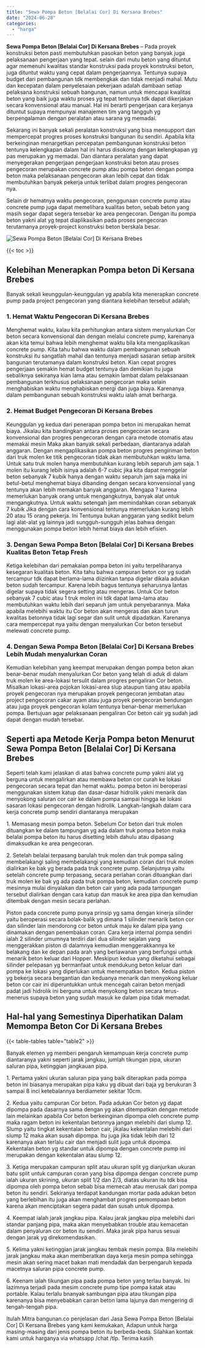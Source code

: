 ```yaml
---
title: "Sewa Pompa Beton [Belalai Cor] Di Kersana Brebes"
date: "2024-06-28"
categories: 
  - "harga"
---
```


**Sewa Pompa Beton \[Belalai Cor\] Di Kersana Brebes** – Pada proyek konstruksi beton pasti membutuhkan pasokan beton yang banyak juga pelaksanaan pengerjaan yang tepat. selain dari mutu beton yang dituntut agar memenuhi kwalitas standar konstruksi pada proyek konstruksi beton, juga dituntut waktu yang cepat dalam pengerjaannya. Tentunya supaya budget dari pembangunan tdk membengkak dan tidak menjadi mahal. Mutu dan kecepatan dalam penyelesaian pekerjaan adalah dambaan setiap pelaksana konstruksi sebuah bangunan, namun untuk mencapai kwalitas beton yang baik juga waktu proses yg tepat tentunya tdk dapat dikerjakan secara konvensional atau manual. Hal ini berarti pengerjaan cara kerjanya dituntut supaya mempunyai manajemen tim yang tangguh yg berpengalaman dengan peralatan atau sarana yg memadai.

Sekarang ini banyak sekali peralatan konstruksi yang bisa mensupport dan mempercepat progres proses konstruksi bangunan itu sendiri. Apabila kita berkeinginan menargetkan percepatan pembangunan konstruksi beton tentunya kelengkapan dalam hal ini harus disokong dengan kelengkapan yg pas merupakan yg memadai. Dan diantara peralatan yang dapat menyegerakan pengerjaan pengerjaan konstruksi beton atau proses pengecoran merupakan concrete pump atau pompa beton dengan pompa beton maka pelaksanaan pengecoran akan lebih cepat dan tidak membutuhkan banyak pekerja untuk terlibat dalam progres pengecoran nya.

Selain dr hematnya waktu pengecoran, penggunaan concrete pump atau concrete pump juga dapat memelihara kualitas beton, sebab beton yang masih segar dapat segera tersebar ke area pengecoran. Dengan itu pompa beton yakni alat yg tepat diaplikasikan pada proses pengecoran terutamanya proyek-project konstruksi beton berskala besar.

![Sewa Pompa Beton [Belalai Cor] Di Kersana Brebes](/images/sewa-concrete-pump-03.png)

{{< toc >}}

## Kelebihan Menerapkan Pompa beton Di Kersana Brebes

Banyak sekali keunggulan-keunggulan yg apabila kita menerapkan concrete pump pada project pengecoran yang diantara kelebihan tersebut adalah;

### 1\. Hemat Waktu Pengecoran Di Kersana Brebes

Menghemat waktu, kalau kita perhitungkan antara sistem menyalurkan Cor beton secara konvensional dan dengan melalui concrete pump, karenanya akan kita temui bahwa lebih menghemat waktu bila kita mengaplikasikan concrete pump. Kita tahu bahwa waktu dalam pembangunan sebuah konstruksi itu sangatlah mahal dan tentunya menjadi sasaran setiap arsitek bangunan terutamanya dalam konstruksi beton. Kian cepat progres pengerjaan semakin hemat budget tentunya dan demikian itu juga sebaliknya sekiranya kian lama atau semakin lambat dalam pelaksanaan pembangunan terkhusus pelaksanaan pengecoran maka selain menghabiskan waktu menghabiskan energi dan juga biaya. Karenanya dalam pembangunan sebuah konstruksi waktu ialah amat berharga.

### 2\. Hemat Budget Pengecoran Di Kersana Brebes

Keunggulan yg kedua dari penerapan pompa beton ini merupakan hemat biaya. Jikalau kita bandingkan antara proses pengecoran secara konvensional dan progres pengecoran dengan cara metode otomatis atau memakai mesin Maka akan banyak sekali perbedaan, diantaranya adalah anggaran. Dengan mengaplikasikan pompa beton progres pengiriman beton dari truk molen ke titik pengecoran tidak akan membutuhkan waktu lama. Untuk satu truk molen hanya membutuhkan kurang lebih separuh jam saja. 1 molen itu kurang lebih isinya adalah 6-7 cubic jika kita dapat menggelar beton sebanyak 7 kubik hanya dengan waktu separuh jam saja maka ini betul-betul menghemat biaya dibanding dengan secara konvensional yang tentunya akan lebih memakan banyak anggaran. Mengapa ? karena memerlukan banyak orang untuk mengangkutnya, banyak alat untuk mengangkutnya. Untuk waktu setengah jam memindahkan coran sebanyak 7 kubik Jika dengan cara konvensional tentunya memerlukan kurang lebih 20 atau 15 orang pekerja. Ini Tentunya bukan anggaran yang sedikit belum lagi alat-alat yg lainnya jadi sungguh-sungguh jelas bahwa dengan menggunakan pompa beton lebih hemat biaya dan lebih efisien.

### 3\. Dengan Sewa Pompa Beton \[Belalai Cor\] Di Kersana Brebes Kualitas Beton Tetap Fresh

Ketiga kelebihan dari pemakaian pompa beton ini yaitu terpeliharanya kesegaran kualitas beton. Kita tahu bahwa campuran beton cor yg sudah tercampur tdk dapat berlama-lama diizinkan tanpa digelar dikala adukan beton sudah tercampur. Karena lebih bagus tentunya seharusnya lantas digelar supaya tidak segera setting atau mengeras. Untuk Cor beton sebanyak 7 cubic atau 1 truk molen ini tdk dapat lama-lama atau membutuhkan waktu lebih dari separuh jam untuk penyebarannya. Maka apabila melebihi waktu itu Cor beton akan mengeras dan akan turun kwalitas betonnya tidak lagi segar dan sulit untuk dipadatkan. Karenanya cara mempercepat nya yaitu dengan menyalurkan Cor beton tersebut melewati concrete pump.

### 4\. Dengan Sewa Pompa Beton \[Belalai Cor\] Di Kersana Brebes Lebih Mudah menyalurkan Coran

Kemudian kelebihan yang keempat merupakan dengan pompa beton akan benar-benar mudah menyalurkan Cor beton yang telah di aduk di dalam truk molen ke area-lokasi tersulit dalam progres pengaliran Cor beton. Misalkan lokasi-area pojokan lokasi-area slup ataupun tiang atau apabila proyek pengecoran nya merupakan proyek pengecoran jembatan atau project pengecoran cakar ayam atau juga proyek pengecoran bendungan atau juga proyek pengecoran kolam tentunya benar-benar memerlukan pompa. Bertujuan agar pelaksanaan pengaliran Cor beton cair yg sudah jadi dapat dengan mudah tersebar.

## Seperti apa Metode Kerja Pompa beton Menurut Sewa Pompa Beton \[Belalai Cor\] Di Kersana Brebes

Seperti telah kami jelaskan di atas bahwa concrete pump yakni alat yg berguna untuk mengalirkan atau membawa beton cor curah ke lokasi pengecoran secara tepat dan hemat waktu. pompa beton ini beroperasi menggunakan sistem katup dan dasar-dasar hidrolik yakni menarik dan menyokong saluran cor cair ke dalam pompa sampai hingga ke lokasi sasaran lokasi pengecoran dengan hidrolik. Langkah-langkah dalam cara kerja concrete pump sendiri diantaranya merupakan

1\. Memasang mesin pompa beton. Sebelum Cor beton dari truk molen dituangkan ke dalam tampungan yg ada dalam truk pompa beton maka belalai pompa beton itu harus disetting lebih dahulu atau dipasang dimaksudkan ke area pengecoran.

2\. Setelah belalai terpasang barulah truk molen dan truk pompa saling membelakangi saling membelakangi yang kemudian coran dari truk molen dialirkan ke bak yg berada pada truk concrete pump. Selanjutnya yaitu setelah concrete pump terpasang, secara perlahan coran dituangkan dari truk molen ke bak yg ada pada truk pompa beton, kemudian concrete pump mesinnya mulai dinyalakan dan beton cair yang ada pada tampungan tersebut dialirkan dengan cara katup dan masuk ke area pipa dan kemudian ditembak dengan mesin secara perlahan.

Piston pada concrete pump punya prinsip yg sama dengan kinerja silinder yaitu beroperasi secara bolak-balik yg dimana 1 silinder menarik beton cor dan silinder lain mendorong cor beton untuk maju ke dalam pipa yang dinamakan dengan penembakan coran. Cara kerja internal pompa sendiri ialah 2 silinder umumnya terdiri dari dua silinder sejalan yang menggerakkan piston di dalamnya kemudian menggerakkannya ke belakang dan ke depan pada arah yang berlawanan yang berfungsi untuk menarik beton keluar dari Hopper. Meskipun kedua yang diketahui sebagai silinder pelepasan yg bermanfaat untuk mendukung beton keluar dari pompa ke lokasi yang diperlukan untuk menempatkan beton. Kedua piston yg bekerja secara bergantian dan keduanya menarik dan menyokong keluar beton cor cair ini diperuntukkan untuk mencegah cairan beton menjadi padat jadi hidrolik ini berguna untuk menyokong beton secara terus-menerus supaya beton yang sudah masuk ke dalam pipa tidak memadat.

## Hal-hal yang Semestinya Diperhatikan Dalam Memompa Beton Cor Di Kersana Brebes

{{< table-tables table="table2" >}}

Banyak elemen yg memberi pengaruh kemampuan kerja concrete pump diantaranya yakni seperti jarak jangkau, jumlah tikungan pipa, ukuran saluran pipa, ketinggian jangkauan pipa.

1\. Pertama yakni ukuran saluran pipa yang baik diterapkan pada pompa beton ini biasanya merupakan pipa kaku yg dibuat dari baja yg berukuran 3 sampai 8 inci ketebalannya berdiameter sekitar 10cm.

2\. Kedua yaitu campuran Cor beton. Pada adukan Cor beton yg dapat dipompa pada dasarnya sama dengan yg akan ditempatkan dengan metode lain melainkan apabila Cor beton berkeinginan dipompa oleh concrete pump maka ragam beton ini kekentalan betonnya jangan melebihi dari slump 12. Slump yaitu tingkat kekentalan beton cair, jikalau kekentalan melebihi dari slump 12 maka akan susah dipompa. Itu juga jika tidak lebih dari 12 karenanya akan terlalu cair dan menjadi sulit juga untuk dipompa. Kekentalan beton yg standar untuk dipompa dengan concrete pump ini merupakan dengan kekentalan atau slump 12.

3\. Ketiga merupakan campuran split atau ukuran split yg dianjurkan ukuran batu split untuk campuran coran yang bisa dipompa dengan concrete pump ialah ukuran skrining, ukuran split 1/2 dan 2/3, diatas ukuran itu tdk bisa dipompa oleh pompa beton sebab bisa memecah atau merusak dari pompa beton itu sendiri. Sekiranya terdapat kandungan mortar pada adukan beton yang berlebihan itu juga akan menghambat progres pemompaan beton karena akan menciptakan segera padat dan susah untuk dipompa.

4\. Keempat ialah jarak jangkau pipa. Kalau jarak jangkau pipa melebihi dari standar panjang pipa, maka akan menyebabkan trouble atau kemacetan dalam penyaluran cor beton itu sendiri. Maka jarak pipa harus sesuai dengan jarak yg direkomendasikan.

5\. Kelima yakni ketinggian jarak jangkau tembak mesin pompa. Bila melebihi jarak jangkau maka akan memberatkan daya kerja mesin pompa sehingga mesin akan sering macet bakan mati mendadak dan berpengaruh kepada macetnya saluran pipa concrete pump.

6\. Keenam ialah tikungan pipa pada pompa beton yang terlau banyak. Ini lazimnya terjadi pada mesim concrete pump tipe pompa katak atau portable. Kalau terlalu bnanyak sambungan pipa atau tikungan pipa karenanya bisa menyebabkan cairan beton lama lajunya dan mengering di tengah-tengah pipa.

Itulah Mitra bangunan.co penjelasan dari Jasa Sewa Pompa Beton \[Belalai Cor\] Di Kersana Brebes yang kami kemukakan, Adapun untuk harga masing-masing dari jenis pompa beton itu berbeda-beda. Silahkan kontak kami untuk harganya via whatsapp /chat /tlp. Terima kasih
